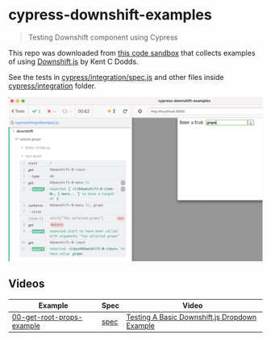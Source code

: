 # cypress-downshift-examples
> Testing Downshift component using Cypress

This repo was downloaded from [this code sandbox](https://codesandbox.io/s/github/kentcdodds/downshift-examples) that collects examples of using [Downshift.js](https://www.downshift-js.com/) by Kent C Dodds.

See the tests in [cypress/integration/spec.js](./cypress/integration/spec.js) and other files inside [cypress/integration](./cypress/integration) folder.

![Example test](./images/test.png)

## Videos

Example | Spec | Video
---|---|---
[00-get-root-props-example](./downshift/ordered-examples/00-get-root-props-example) | [spec](./cypress/integration/spec.js) | [Testing A Basic Downshift.js Dropdown Example](https://youtu.be/0lnOnO84nvY)
